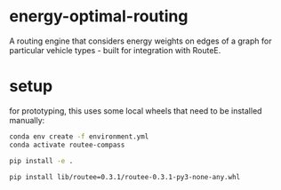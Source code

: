 # energy-optimal-routing
A routing engine that considers energy weights on edges of a graph for particular vehicle types - built for integration with RouteE.

# setup 

for prototyping, this uses some local wheels that need to be installed manually:

```bash
conda env create -f environment.yml
conda activate routee-compass 

pip install -e .

pip install lib/routee=0.3.1/routee-0.3.1-py3-none-any.whl
```
